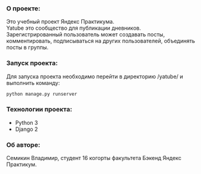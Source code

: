 ### О проекте:

Это учебный проект Яндекс Практикума.  
Yatube это сообщество для публикации дневников. Зарегистрированный пользователь может создавать посты, комментировать, подписываться на других пользователей, объединять посты в группы.

### Запуск проекта:

Для запуска проекта необходимо перейти в директорию /yatube/ и выполнить команду:

```bash
python manage.py runserver
```

### Технологии проекта:

* Python 3
* Django 2

### Об авторе:

Семикин Владимир, студент 16 когорты факультета Бэкенд Яндекс Практикум.
